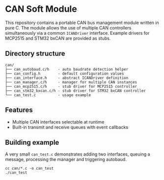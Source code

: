 # CAN Soft Module

This repository contains a portable CAN bus management module written in pure C. The module allows the use of multiple CAN controllers simultaneously via a common `ICANDriver` interface. Example drivers for MCP2515 and STM32 bxCAN are provided as stubs.

## Directory structure

```
can/
├── can_autobaud.c/h    - auto baudrate detection helper
├── can_config.h        - default configuration values
├── can_interface.h     - abstract ICANDriver definition
├── can_manager.c/h     - manager for multiple CAN instances
├── can_mcp2515.c/h     - stub driver for MCP2515 controller
├── can_stm32_bxcan.c/h - stub driver for STM32 bxCAN controller
└── can_test.c          - usage example
```

## Features

- Multiple CAN interfaces selectable at runtime
- Built-in transmit and receive queues with event callbacks

## Building example

A very small `can_test.c` demonstrates adding two interfaces, queuing a message, processing the manager and triggering autobaud.

```
cc can/*.c -o can_test
./can_test
```
